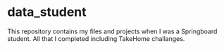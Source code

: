 # data_student
This repository contains my files and projects when I was a Springboard student. All that I completed including TakeHome challanges.
